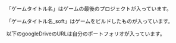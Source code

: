 「ゲームタイトル名」はゲームの最後のプロジェクトが入っています。

「ゲームタイトル名_soft」はゲームをビルドしたものが入っています。

以下のgoogleDriveのURLは自分のポートフォリオが入っています。

